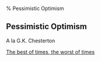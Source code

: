 % Pessimistic Optimism

## Pessimistic Optimism

A la G.K. Chesterton

[The best of times, the worst of times](https://www.youtube.com/watch?v=qdBJ1X33rXM)